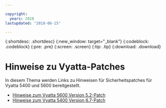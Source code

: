 ```yaml
---

copyright:
  years: 2018
lastupdated: "2018-06-15"

---
```


{:shortdesc: .shortdesc}
{:new_window: target="_blank"}
{:codeblock: .codeblock}
{:pre: .pre}
{:screen: .screen}
{:tip: .tip}
{:download: .download}

# Hinweise zu Vyatta-Patches

In diesem Thema werden Links zu Hinweisen für Sicherheitspatches für Vyatta 5400 und 5600 bereitgestellt. 

* [Hinweise zum Vyatta 5600 Version 5.2-Patch](https://public.dhe.ibm.com/cloud/bluemix/network/vra/att_vyatta_5600_vrouter_patches_6_11_18.pdf)
* [Hinweise zum Vyatta 5400 Version 6.7-Patch](https://public.dhe.ibm.com/cloud/bluemix/network/vra/att_vyatta_5400_vrouter_patches_2.pdf)
